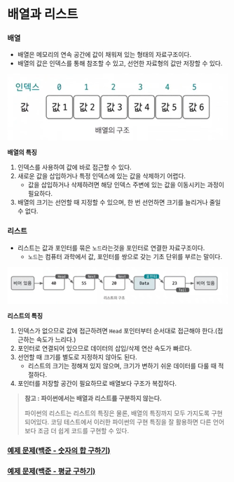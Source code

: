 # 배열과 리스트

### 배열

- 배열은 메모리의 연속 공간에 값이 채워져 있는 형태의 자료구조이다.
- 배열의 값은 인덱스를 통해 참조할 수 있고, 선언한 자료형의 값만 저장할 수 있다.

![img.png](image/img.png)

**배열의 특징**

1. 인덱스를 사용하여 값에 바로 접근할 수 있다.
2. 새로운 값을 삽입하거나 특정 인덱스에 있는 값을 삭제하기 어렵다.
   - 값을 삽입하거나 삭제하려면 해당 인덱스 주변에 있는 값을 이동시키는 과정이 필요하다.
3. 배열의 크기는 선언할 때 지정할 수 있으며, 한 번 선언하면 크기를 늘리거나 줄일 수 없다.

### 리스트

- 리스트는 값과 포인터를 묶은 `노드`라는것을 포인터로 연결한 자료구조이다.
  - `노드`는 컴퓨터 과학에서 값, 포인터를 쌍으로 갖는 기초 단위를 부르는 말이다.

![img_1.png](image/img_1.png)

**리스트의 특징**

1. 인덱스가 없으므로 값에 접근하려면 `Head` 포인터부터 순서대로 접근해야 한다.(접근하는 속도가 느리다.)
2. 포인터로 연결되어 있으므로 데이터의 삽입/삭제 연산 속도가 빠르다.
3. 선언할 때 크기를 별도로 지정하지 않아도 된다.
   - 리스트의 크기는 정해져 있지 않으며, 크기가 변하기 쉬운 데이터를 다룰 때 적절하다.
4. 포인터를 저장할 공간이 필요하므로 배열보다 구조가 복잡하다.

> **참고 : 파이썬에서는 배열과 리스트를 구분하지 않는다.**
>
> 파이썬의 리스트는 리스트의 특징은 물론, 배열의 특징까지 모두 가지도록 구현되어있다. 코딩 테스트에서 이러한 파이썬의 구현 특징을 잘 활용하면
> 다른 언어보다 조금 더 쉽게 코드를 구현할 수 있다.

### [예제 문제(백준 - 숫자의 합 구하기)](https://github.com/genesis12345678/TIL/blob/main/algorithm/dataStructure/array/Example_1.md#%EB%B0%B0%EC%97%B4%EA%B3%BC-%EB%A6%AC%EC%8A%A4%ED%8A%B8-%EC%98%88%EC%A0%9C---1)

### [예제 문제(백준 - 평균 구하기)](https://github.com/genesis12345678/TIL/blob/main/algorithm/dataStructure/array/Example_2.md#%EB%B0%B0%EC%97%B4%EA%B3%BC-%EB%A6%AC%EC%8A%A4%ED%8A%B8-%EC%98%88%EC%A0%9C---1)

